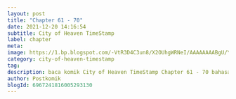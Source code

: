 ```yaml
---
layout: post 
title: "Chapter 61 - 70"
date: 2021-12-20 14:16:54
subtitle: City of Heaven TimeStamp
label: chapter
meta: 
image: https://1.bp.blogspot.com/-VtR3D4C3un8/X2OUhgWRNeI/AAAAAAAABgU/YqUYBwfKbaESeyW6aVFWEjlZX8EbAzo0QCLcBGAsYHQ/s72-c/timedstamp2fds.webp
category: city-of-heaven-timestamp
tag: 
description: baca komik City of Heaven TimeStamp Chapter 61 - 70 bahasa indonesia 
author: Postkomik
blogId: 6967241816005293130
---
```

